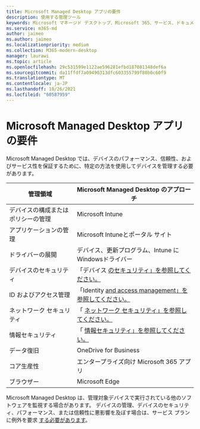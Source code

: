 ```yaml
---
title: Microsoft Managed Desktop アプリの要件
description: 使用する管理ツール
keywords: Microsoft マネージド デスクトップ、Microsoft 365、サービス、ドキュメント
ms.service: m365-md
author: jaimeo
ms.author: jaimeo
ms.localizationpriority: medium
ms.collection: M365-modern-desktop
manager: laurawi
ms.topic: article
ms.openlocfilehash: 29c531599e1122ae596281efbd187081348def6a
ms.sourcegitcommit: da11ffdf7a09490313dfc603355799f80b0c60f9
ms.translationtype: MT
ms.contentlocale: ja-JP
ms.lasthandoff: 10/26/2021
ms.locfileid: "60587959"
---
```

# <a name="microsoft-managed-desktop-app-requirements"></a>Microsoft Managed Desktop アプリの要件

<!--This topic is the target for aka.ms/app-req. This is aka link is used from EA agreement for MMD. do not delete.-->

<!--Application addendum -->
 
Microsoft Managed Desktop では、デバイスのパフォーマンス、信頼性、およびサービス性を保証するために、特定の方法を使用してデバイスを管理する必要があります。


|管理領域  |Microsoft Managed Desktop のアプローチ  |
|---------|---------|
|デバイスの構成またはポリシーの管理     |  Microsoft Intune       |
|アプリケーションの管理     | Microsoft Intuneとポータル サイト        |
|ドライバーの展開     |  デバイス、更新プログラム、Intune にWindowsドライバー       |
|デバイスのセキュリティ     | 「デバイス [のセキュリティ」を参照してください。](security.md#device-security)      |
|ID およびアクセス管理     | 「Identity [and access management」を参照してください。](security.md#identity-and-access-management)        |
|ネットワーク セキュリティ     | 「 [ネットワーク セキュリティ」を参照してください。](security.md#network-security)        |
|情報セキュリティ     |  「 [情報セキュリティ」を参照してください。](security.md#information-security)       |
|データ復旧     | OneDrive for Business        |
|コア生産性     | エンタープライズ向け Microsoft 365 アプリ    |
|ブラウザー     | Microsoft Edge        |




Microsoft Managed Desktop は、管理対象デバイスで実行されている他のソフトウェアを監視する場合があります。 デバイスの管理、デバイスのセキュリティ、パフォーマンス、または信頼性に悪影響を及ぼす場合は、サービス プランに例外を要求 [する必要があります](customizing.md)。
